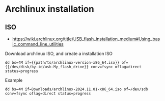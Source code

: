 # Archlinux installation

## ISO

- <https://wiki.archlinux.org/title/USB_flash_installation_medium#Using_basic_command_line_utilities>

Download archlinux ISO, and create a installation ISO

```shell
dd bs=4M if={{path/to/archlinux-version-x86_64.iso}} of={{/dev/disk/by-id/usb-My_flash_drive}} conv=fsync oflag=direct status=progress
```

Example

```shell
dd bs=4M if=Downloads/archlinux-2024.11.01-x86_64.iso of=/dev/sdb conv=fsync oflag=direct status=progress
```
